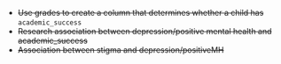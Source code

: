 * ~~Use grades to create a column that determines whether a child has~~ `academic_success`
* ~~Research association between depression/positive mental health and academic_success~~
* ~~Association between stigma and depression/positiveMH~~